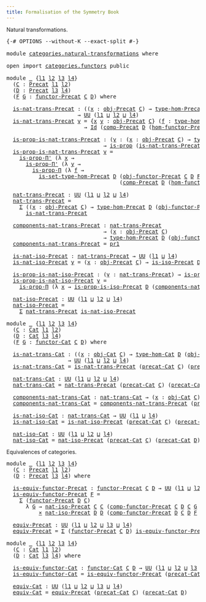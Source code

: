 ```yaml
---
title: Formalisation of the Symmetry Book
---
```


Natural transformations.

<pre class="Agda"><a id="86" class="Symbol">{-#</a> <a id="90" class="Keyword">OPTIONS</a> <a id="98" class="Pragma">--without-K</a> <a id="110" class="Pragma">--exact-split</a> <a id="124" class="Symbol">#-}</a>

<a id="129" class="Keyword">module</a> <a id="136" href="categories.natural-transformations.html" class="Module">categories.natural-transformations</a> <a id="171" class="Keyword">where</a>

<a id="178" class="Keyword">open</a> <a id="183" class="Keyword">import</a> <a id="190" href="categories.functors.html" class="Module">categories.functors</a> <a id="210" class="Keyword">public</a>

<a id="218" class="Keyword">module</a> <a id="225" href="categories.natural-transformations.html#225" class="Module">_</a> <a id="227" class="Symbol">{</a><a id="228" href="categories.natural-transformations.html#228" class="Bound">l1</a> <a id="231" href="categories.natural-transformations.html#231" class="Bound">l2</a> <a id="234" href="categories.natural-transformations.html#234" class="Bound">l3</a> <a id="237" href="categories.natural-transformations.html#237" class="Bound">l4</a><a id="239" class="Symbol">}</a>
  <a id="243" class="Symbol">(</a><a id="244" href="categories.natural-transformations.html#244" class="Bound">C</a> <a id="246" class="Symbol">:</a> <a id="248" href="categories.categories.html#2361" class="Function">Precat</a> <a id="255" href="categories.natural-transformations.html#228" class="Bound">l1</a> <a id="258" href="categories.natural-transformations.html#231" class="Bound">l2</a><a id="260" class="Symbol">)</a>
  <a id="264" class="Symbol">(</a><a id="265" href="categories.natural-transformations.html#265" class="Bound">D</a> <a id="267" class="Symbol">:</a> <a id="269" href="categories.categories.html#2361" class="Function">Precat</a> <a id="276" href="categories.natural-transformations.html#234" class="Bound">l3</a> <a id="279" href="categories.natural-transformations.html#237" class="Bound">l4</a><a id="281" class="Symbol">)</a>
  <a id="285" class="Symbol">(</a><a id="286" href="categories.natural-transformations.html#286" class="Bound">F</a> <a id="288" href="categories.natural-transformations.html#288" class="Bound">G</a> <a id="290" class="Symbol">:</a> <a id="292" href="categories.functors.html#1372" class="Function">functor-Precat</a> <a id="307" href="categories.natural-transformations.html#244" class="Bound">C</a> <a id="309" href="categories.natural-transformations.html#265" class="Bound">D</a><a id="310" class="Symbol">)</a> <a id="312" class="Keyword">where</a>

  <a id="321" href="categories.natural-transformations.html#321" class="Function">is-nat-trans-Precat</a> <a id="341" class="Symbol">:</a> <a id="343" class="Symbol">((</a><a id="345" href="categories.natural-transformations.html#345" class="Bound">x</a> <a id="347" class="Symbol">:</a> <a id="349" href="categories.categories.html#2674" class="Function">obj-Precat</a> <a id="360" href="categories.natural-transformations.html#244" class="Bound">C</a><a id="361" class="Symbol">)</a> <a id="363" class="Symbol">→</a> <a id="365" href="categories.categories.html#2793" class="Function">type-hom-Precat</a> <a id="381" href="categories.natural-transformations.html#265" class="Bound">D</a> <a id="383" class="Symbol">(</a><a id="384" href="categories.functors.html#1719" class="Function">obj-functor-Precat</a> <a id="403" href="categories.natural-transformations.html#244" class="Bound">C</a> <a id="405" href="categories.natural-transformations.html#265" class="Bound">D</a> <a id="407" href="categories.natural-transformations.html#286" class="Bound">F</a> <a id="409" href="categories.natural-transformations.html#345" class="Bound">x</a><a id="410" class="Symbol">)</a> <a id="412" class="Symbol">(</a><a id="413" href="categories.functors.html#1719" class="Function">obj-functor-Precat</a> <a id="432" href="categories.natural-transformations.html#244" class="Bound">C</a> <a id="434" href="categories.natural-transformations.html#265" class="Bound">D</a> <a id="436" href="categories.natural-transformations.html#288" class="Bound">G</a> <a id="438" href="categories.natural-transformations.html#345" class="Bound">x</a><a id="439" class="Symbol">))</a>
                      <a id="464" class="Symbol">→</a> <a id="466" href="Agda.Primitive.html#326" class="Primitive">UU</a> <a id="469" class="Symbol">(</a><a id="470" href="categories.natural-transformations.html#228" class="Bound">l1</a> <a id="473" href="Agda.Primitive.html#810" class="Primitive Operator">⊔</a> <a id="475" href="categories.natural-transformations.html#231" class="Bound">l2</a> <a id="478" href="Agda.Primitive.html#810" class="Primitive Operator">⊔</a> <a id="480" href="categories.natural-transformations.html#237" class="Bound">l4</a><a id="482" class="Symbol">)</a>
  <a id="486" href="categories.natural-transformations.html#321" class="Function">is-nat-trans-Precat</a> <a id="506" href="categories.natural-transformations.html#506" class="Bound">γ</a> <a id="508" class="Symbol">=</a> <a id="510" class="Symbol">{</a><a id="511" href="categories.natural-transformations.html#511" class="Bound">x</a> <a id="513" href="categories.natural-transformations.html#513" class="Bound">y</a> <a id="515" class="Symbol">:</a> <a id="517" href="categories.categories.html#2674" class="Function">obj-Precat</a> <a id="528" href="categories.natural-transformations.html#244" class="Bound">C</a><a id="529" class="Symbol">}</a> <a id="531" class="Symbol">(</a><a id="532" href="categories.natural-transformations.html#532" class="Bound">f</a> <a id="534" class="Symbol">:</a> <a id="536" href="categories.categories.html#2793" class="Function">type-hom-Precat</a> <a id="552" href="categories.natural-transformations.html#244" class="Bound">C</a> <a id="554" href="categories.natural-transformations.html#511" class="Bound">x</a> <a id="556" href="categories.natural-transformations.html#513" class="Bound">y</a><a id="557" class="Symbol">)</a>
                        <a id="583" class="Symbol">→</a> <a id="585" href="foundation-core.identity-types.html#641" class="Datatype">Id</a> <a id="588" class="Symbol">(</a><a id="589" href="categories.categories.html#3175" class="Function">comp-Precat</a> <a id="601" href="categories.natural-transformations.html#265" class="Bound">D</a> <a id="603" class="Symbol">(</a><a id="604" href="categories.functors.html#1815" class="Function">hom-functor-Precat</a> <a id="623" href="categories.natural-transformations.html#244" class="Bound">C</a> <a id="625" href="categories.natural-transformations.html#265" class="Bound">D</a> <a id="627" href="categories.natural-transformations.html#288" class="Bound">G</a> <a id="629" href="categories.natural-transformations.html#532" class="Bound">f</a><a id="630" class="Symbol">)</a> <a id="632" class="Symbol">(</a><a id="633" href="categories.natural-transformations.html#506" class="Bound">γ</a> <a id="635" href="categories.natural-transformations.html#511" class="Bound">x</a><a id="636" class="Symbol">))</a> <a id="639" class="Symbol">(</a><a id="640" href="categories.categories.html#3175" class="Function">comp-Precat</a> <a id="652" href="categories.natural-transformations.html#265" class="Bound">D</a> <a id="654" class="Symbol">(</a><a id="655" href="categories.natural-transformations.html#506" class="Bound">γ</a> <a id="657" href="categories.natural-transformations.html#513" class="Bound">y</a><a id="658" class="Symbol">)</a> <a id="660" class="Symbol">(</a><a id="661" href="categories.functors.html#1815" class="Function">hom-functor-Precat</a> <a id="680" href="categories.natural-transformations.html#244" class="Bound">C</a> <a id="682" href="categories.natural-transformations.html#265" class="Bound">D</a> <a id="684" href="categories.natural-transformations.html#286" class="Bound">F</a> <a id="686" href="categories.natural-transformations.html#532" class="Bound">f</a><a id="687" class="Symbol">))</a>

  <a id="693" href="categories.natural-transformations.html#693" class="Function">is-prop-is-nat-trans-Precat</a> <a id="721" class="Symbol">:</a> <a id="723" class="Symbol">(</a><a id="724" href="categories.natural-transformations.html#724" class="Bound">γ</a> <a id="726" class="Symbol">:</a> <a id="728" class="Symbol">(</a><a id="729" href="categories.natural-transformations.html#729" class="Bound">x</a> <a id="731" class="Symbol">:</a> <a id="733" href="categories.categories.html#2674" class="Function">obj-Precat</a> <a id="744" href="categories.natural-transformations.html#244" class="Bound">C</a><a id="745" class="Symbol">)</a> <a id="747" class="Symbol">→</a> <a id="749" href="categories.categories.html#2793" class="Function">type-hom-Precat</a> <a id="765" href="categories.natural-transformations.html#265" class="Bound">D</a> <a id="767" class="Symbol">(</a><a id="768" href="categories.functors.html#1719" class="Function">obj-functor-Precat</a> <a id="787" href="categories.natural-transformations.html#244" class="Bound">C</a> <a id="789" href="categories.natural-transformations.html#265" class="Bound">D</a> <a id="791" href="categories.natural-transformations.html#286" class="Bound">F</a> <a id="793" href="categories.natural-transformations.html#729" class="Bound">x</a><a id="794" class="Symbol">)</a> <a id="796" class="Symbol">(</a><a id="797" href="categories.functors.html#1719" class="Function">obj-functor-Precat</a> <a id="816" href="categories.natural-transformations.html#244" class="Bound">C</a> <a id="818" href="categories.natural-transformations.html#265" class="Bound">D</a> <a id="820" href="categories.natural-transformations.html#288" class="Bound">G</a> <a id="822" href="categories.natural-transformations.html#729" class="Bound">x</a><a id="823" class="Symbol">))</a>
                              <a id="856" class="Symbol">→</a> <a id="858" href="foundation-core.propositions.html#1246" class="Function">is-prop</a> <a id="866" class="Symbol">(</a><a id="867" href="categories.natural-transformations.html#321" class="Function">is-nat-trans-Precat</a> <a id="887" href="categories.natural-transformations.html#724" class="Bound">γ</a><a id="888" class="Symbol">)</a>
  <a id="892" href="categories.natural-transformations.html#693" class="Function">is-prop-is-nat-trans-Precat</a> <a id="920" href="categories.natural-transformations.html#920" class="Bound">γ</a> <a id="922" class="Symbol">=</a>
    <a id="928" href="foundation.propositions.html#2166" class="Function">is-prop-Π&#39;</a> <a id="939" class="Symbol">(λ</a> <a id="942" href="categories.natural-transformations.html#942" class="Bound">x</a> <a id="944" class="Symbol">→</a>
      <a id="952" href="foundation.propositions.html#2166" class="Function">is-prop-Π&#39;</a> <a id="963" class="Symbol">(λ</a> <a id="966" href="categories.natural-transformations.html#966" class="Bound">y</a> <a id="968" class="Symbol">→</a>
        <a id="978" href="foundation.propositions.html#1492" class="Function">is-prop-Π</a> <a id="988" class="Symbol">(λ</a> <a id="991" href="categories.natural-transformations.html#991" class="Bound">f</a> <a id="993" class="Symbol">→</a>
          <a id="1005" href="categories.categories.html#2891" class="Function">is-set-type-hom-Precat</a> <a id="1028" href="categories.natural-transformations.html#265" class="Bound">D</a> <a id="1030" class="Symbol">(</a><a id="1031" href="categories.functors.html#1719" class="Function">obj-functor-Precat</a> <a id="1050" href="categories.natural-transformations.html#244" class="Bound">C</a> <a id="1052" href="categories.natural-transformations.html#265" class="Bound">D</a> <a id="1054" href="categories.natural-transformations.html#286" class="Bound">F</a> <a id="1056" href="categories.natural-transformations.html#942" class="Bound">x</a><a id="1057" class="Symbol">)</a> <a id="1059" class="Symbol">(</a><a id="1060" href="categories.functors.html#1719" class="Function">obj-functor-Precat</a> <a id="1079" href="categories.natural-transformations.html#244" class="Bound">C</a> <a id="1081" href="categories.natural-transformations.html#265" class="Bound">D</a> <a id="1083" href="categories.natural-transformations.html#288" class="Bound">G</a> <a id="1085" href="categories.natural-transformations.html#966" class="Bound">y</a><a id="1086" class="Symbol">)</a>
                                   <a id="1123" class="Symbol">(</a><a id="1124" href="categories.categories.html#3175" class="Function">comp-Precat</a> <a id="1136" href="categories.natural-transformations.html#265" class="Bound">D</a> <a id="1138" class="Symbol">(</a><a id="1139" href="categories.functors.html#1815" class="Function">hom-functor-Precat</a> <a id="1158" href="categories.natural-transformations.html#244" class="Bound">C</a> <a id="1160" href="categories.natural-transformations.html#265" class="Bound">D</a> <a id="1162" href="categories.natural-transformations.html#288" class="Bound">G</a> <a id="1164" href="categories.natural-transformations.html#991" class="Bound">f</a><a id="1165" class="Symbol">)</a> <a id="1167" class="Symbol">(</a><a id="1168" href="categories.natural-transformations.html#920" class="Bound">γ</a> <a id="1170" href="categories.natural-transformations.html#942" class="Bound">x</a><a id="1171" class="Symbol">))</a> <a id="1174" class="Symbol">(</a><a id="1175" href="categories.categories.html#3175" class="Function">comp-Precat</a> <a id="1187" href="categories.natural-transformations.html#265" class="Bound">D</a> <a id="1189" class="Symbol">(</a><a id="1190" href="categories.natural-transformations.html#920" class="Bound">γ</a> <a id="1192" href="categories.natural-transformations.html#966" class="Bound">y</a><a id="1193" class="Symbol">)</a> <a id="1195" class="Symbol">(</a><a id="1196" href="categories.functors.html#1815" class="Function">hom-functor-Precat</a> <a id="1215" href="categories.natural-transformations.html#244" class="Bound">C</a> <a id="1217" href="categories.natural-transformations.html#265" class="Bound">D</a> <a id="1219" href="categories.natural-transformations.html#286" class="Bound">F</a> <a id="1221" href="categories.natural-transformations.html#991" class="Bound">f</a><a id="1222" class="Symbol">)))))</a>

  <a id="1231" href="categories.natural-transformations.html#1231" class="Function">nat-trans-Precat</a> <a id="1248" class="Symbol">:</a> <a id="1250" href="Agda.Primitive.html#326" class="Primitive">UU</a> <a id="1253" class="Symbol">(</a><a id="1254" href="categories.natural-transformations.html#228" class="Bound">l1</a> <a id="1257" href="Agda.Primitive.html#810" class="Primitive Operator">⊔</a> <a id="1259" href="categories.natural-transformations.html#231" class="Bound">l2</a> <a id="1262" href="Agda.Primitive.html#810" class="Primitive Operator">⊔</a> <a id="1264" href="categories.natural-transformations.html#237" class="Bound">l4</a><a id="1266" class="Symbol">)</a>
  <a id="1270" href="categories.natural-transformations.html#1231" class="Function">nat-trans-Precat</a> <a id="1287" class="Symbol">=</a>
    <a id="1293" href="foundation-core.dependent-pair-types.html#502" class="Record">Σ</a> <a id="1295" class="Symbol">((</a><a id="1297" href="categories.natural-transformations.html#1297" class="Bound">x</a> <a id="1299" class="Symbol">:</a> <a id="1301" href="categories.categories.html#2674" class="Function">obj-Precat</a> <a id="1312" href="categories.natural-transformations.html#244" class="Bound">C</a><a id="1313" class="Symbol">)</a> <a id="1315" class="Symbol">→</a> <a id="1317" href="categories.categories.html#2793" class="Function">type-hom-Precat</a> <a id="1333" href="categories.natural-transformations.html#265" class="Bound">D</a> <a id="1335" class="Symbol">(</a><a id="1336" href="categories.functors.html#1719" class="Function">obj-functor-Precat</a> <a id="1355" href="categories.natural-transformations.html#244" class="Bound">C</a> <a id="1357" href="categories.natural-transformations.html#265" class="Bound">D</a> <a id="1359" href="categories.natural-transformations.html#286" class="Bound">F</a> <a id="1361" href="categories.natural-transformations.html#1297" class="Bound">x</a><a id="1362" class="Symbol">)</a> <a id="1364" class="Symbol">(</a><a id="1365" href="categories.functors.html#1719" class="Function">obj-functor-Precat</a> <a id="1384" href="categories.natural-transformations.html#244" class="Bound">C</a> <a id="1386" href="categories.natural-transformations.html#265" class="Bound">D</a> <a id="1388" href="categories.natural-transformations.html#288" class="Bound">G</a> <a id="1390" href="categories.natural-transformations.html#1297" class="Bound">x</a><a id="1391" class="Symbol">))</a>
      <a id="1400" href="categories.natural-transformations.html#321" class="Function">is-nat-trans-Precat</a>

  <a id="1423" href="categories.natural-transformations.html#1423" class="Function">components-nat-trans-Precat</a> <a id="1451" class="Symbol">:</a> <a id="1453" href="categories.natural-transformations.html#1231" class="Function">nat-trans-Precat</a>
                              <a id="1500" class="Symbol">→</a> <a id="1502" class="Symbol">(</a><a id="1503" href="categories.natural-transformations.html#1503" class="Bound">x</a> <a id="1505" class="Symbol">:</a> <a id="1507" href="categories.categories.html#2674" class="Function">obj-Precat</a> <a id="1518" href="categories.natural-transformations.html#244" class="Bound">C</a><a id="1519" class="Symbol">)</a>
                              <a id="1551" class="Symbol">→</a> <a id="1553" href="categories.categories.html#2793" class="Function">type-hom-Precat</a> <a id="1569" href="categories.natural-transformations.html#265" class="Bound">D</a> <a id="1571" class="Symbol">(</a><a id="1572" href="categories.functors.html#1719" class="Function">obj-functor-Precat</a> <a id="1591" href="categories.natural-transformations.html#244" class="Bound">C</a> <a id="1593" href="categories.natural-transformations.html#265" class="Bound">D</a> <a id="1595" href="categories.natural-transformations.html#286" class="Bound">F</a> <a id="1597" href="categories.natural-transformations.html#1503" class="Bound">x</a><a id="1598" class="Symbol">)</a> <a id="1600" class="Symbol">(</a><a id="1601" href="categories.functors.html#1719" class="Function">obj-functor-Precat</a> <a id="1620" href="categories.natural-transformations.html#244" class="Bound">C</a> <a id="1622" href="categories.natural-transformations.html#265" class="Bound">D</a> <a id="1624" href="categories.natural-transformations.html#288" class="Bound">G</a> <a id="1626" href="categories.natural-transformations.html#1503" class="Bound">x</a><a id="1627" class="Symbol">)</a>
  <a id="1631" href="categories.natural-transformations.html#1423" class="Function">components-nat-trans-Precat</a> <a id="1659" class="Symbol">=</a> <a id="1661" href="foundation-core.dependent-pair-types.html#592" class="Field">pr1</a>

  <a id="1668" href="categories.natural-transformations.html#1668" class="Function">is-nat-iso-Precat</a> <a id="1686" class="Symbol">:</a> <a id="1688" href="categories.natural-transformations.html#1231" class="Function">nat-trans-Precat</a> <a id="1705" class="Symbol">→</a> <a id="1707" href="Agda.Primitive.html#326" class="Primitive">UU</a> <a id="1710" class="Symbol">(</a><a id="1711" href="categories.natural-transformations.html#228" class="Bound">l1</a> <a id="1714" href="Agda.Primitive.html#810" class="Primitive Operator">⊔</a> <a id="1716" href="categories.natural-transformations.html#237" class="Bound">l4</a><a id="1718" class="Symbol">)</a>
  <a id="1722" href="categories.natural-transformations.html#1668" class="Function">is-nat-iso-Precat</a> <a id="1740" href="categories.natural-transformations.html#1740" class="Bound">γ</a> <a id="1742" class="Symbol">=</a> <a id="1744" class="Symbol">(</a><a id="1745" href="categories.natural-transformations.html#1745" class="Bound">x</a> <a id="1747" class="Symbol">:</a> <a id="1749" href="categories.categories.html#2674" class="Function">obj-Precat</a> <a id="1760" href="categories.natural-transformations.html#244" class="Bound">C</a><a id="1761" class="Symbol">)</a> <a id="1763" class="Symbol">→</a> <a id="1765" href="categories.categories.html#4353" class="Function">is-iso-Precat</a> <a id="1779" href="categories.natural-transformations.html#265" class="Bound">D</a> <a id="1781" class="Symbol">(</a><a id="1782" href="categories.natural-transformations.html#1423" class="Function">components-nat-trans-Precat</a> <a id="1810" href="categories.natural-transformations.html#1740" class="Bound">γ</a> <a id="1812" href="categories.natural-transformations.html#1745" class="Bound">x</a><a id="1813" class="Symbol">)</a>

  <a id="1818" href="categories.natural-transformations.html#1818" class="Function">is-prop-is-nat-iso-Precat</a> <a id="1844" class="Symbol">:</a> <a id="1846" class="Symbol">(</a><a id="1847" href="categories.natural-transformations.html#1847" class="Bound">γ</a> <a id="1849" class="Symbol">:</a> <a id="1851" href="categories.natural-transformations.html#1231" class="Function">nat-trans-Precat</a><a id="1867" class="Symbol">)</a> <a id="1869" class="Symbol">→</a> <a id="1871" href="foundation-core.propositions.html#1246" class="Function">is-prop</a> <a id="1879" class="Symbol">(</a><a id="1880" href="categories.natural-transformations.html#1668" class="Function">is-nat-iso-Precat</a> <a id="1898" href="categories.natural-transformations.html#1847" class="Bound">γ</a><a id="1899" class="Symbol">)</a>
  <a id="1903" href="categories.natural-transformations.html#1818" class="Function">is-prop-is-nat-iso-Precat</a> <a id="1929" href="categories.natural-transformations.html#1929" class="Bound">γ</a> <a id="1931" class="Symbol">=</a>
    <a id="1937" href="foundation.propositions.html#1492" class="Function">is-prop-Π</a> <a id="1947" class="Symbol">(λ</a> <a id="1950" href="categories.natural-transformations.html#1950" class="Bound">x</a> <a id="1952" class="Symbol">→</a> <a id="1954" href="categories.categories.html#5335" class="Function">is-prop-is-iso-Precat</a> <a id="1976" href="categories.natural-transformations.html#265" class="Bound">D</a> <a id="1978" class="Symbol">(</a><a id="1979" href="categories.natural-transformations.html#1423" class="Function">components-nat-trans-Precat</a> <a id="2007" href="categories.natural-transformations.html#1929" class="Bound">γ</a> <a id="2009" href="categories.natural-transformations.html#1950" class="Bound">x</a><a id="2010" class="Symbol">))</a>

  <a id="2016" href="categories.natural-transformations.html#2016" class="Function">nat-iso-Precat</a> <a id="2031" class="Symbol">:</a> <a id="2033" href="Agda.Primitive.html#326" class="Primitive">UU</a> <a id="2036" class="Symbol">(</a><a id="2037" href="categories.natural-transformations.html#228" class="Bound">l1</a> <a id="2040" href="Agda.Primitive.html#810" class="Primitive Operator">⊔</a> <a id="2042" href="categories.natural-transformations.html#231" class="Bound">l2</a> <a id="2045" href="Agda.Primitive.html#810" class="Primitive Operator">⊔</a> <a id="2047" href="categories.natural-transformations.html#237" class="Bound">l4</a><a id="2049" class="Symbol">)</a>
  <a id="2053" href="categories.natural-transformations.html#2016" class="Function">nat-iso-Precat</a> <a id="2068" class="Symbol">=</a>
    <a id="2074" href="foundation-core.dependent-pair-types.html#502" class="Record">Σ</a> <a id="2076" href="categories.natural-transformations.html#1231" class="Function">nat-trans-Precat</a> <a id="2093" href="categories.natural-transformations.html#1668" class="Function">is-nat-iso-Precat</a>

<a id="2112" class="Keyword">module</a> <a id="2119" href="categories.natural-transformations.html#2119" class="Module">_</a> <a id="2121" class="Symbol">{</a><a id="2122" href="categories.natural-transformations.html#2122" class="Bound">l1</a> <a id="2125" href="categories.natural-transformations.html#2125" class="Bound">l2</a> <a id="2128" href="categories.natural-transformations.html#2128" class="Bound">l3</a> <a id="2131" href="categories.natural-transformations.html#2131" class="Bound">l4</a><a id="2133" class="Symbol">}</a>
  <a id="2137" class="Symbol">(</a><a id="2138" href="categories.natural-transformations.html#2138" class="Bound">C</a> <a id="2140" class="Symbol">:</a> <a id="2142" href="categories.categories.html#6714" class="Function">Cat</a> <a id="2146" href="categories.natural-transformations.html#2122" class="Bound">l1</a> <a id="2149" href="categories.natural-transformations.html#2125" class="Bound">l2</a><a id="2151" class="Symbol">)</a>
  <a id="2155" class="Symbol">(</a><a id="2156" href="categories.natural-transformations.html#2156" class="Bound">D</a> <a id="2158" class="Symbol">:</a> <a id="2160" href="categories.categories.html#6714" class="Function">Cat</a> <a id="2164" href="categories.natural-transformations.html#2128" class="Bound">l3</a> <a id="2167" href="categories.natural-transformations.html#2131" class="Bound">l4</a><a id="2169" class="Symbol">)</a>
  <a id="2173" class="Symbol">(</a><a id="2174" href="categories.natural-transformations.html#2174" class="Bound">F</a> <a id="2176" href="categories.natural-transformations.html#2176" class="Bound">G</a> <a id="2178" class="Symbol">:</a> <a id="2180" href="categories.functors.html#2573" class="Function">functor-Cat</a> <a id="2192" href="categories.natural-transformations.html#2138" class="Bound">C</a> <a id="2194" href="categories.natural-transformations.html#2156" class="Bound">D</a><a id="2195" class="Symbol">)</a> <a id="2197" class="Keyword">where</a>

  <a id="2206" href="categories.natural-transformations.html#2206" class="Function">is-nat-trans-Cat</a> <a id="2223" class="Symbol">:</a> <a id="2225" class="Symbol">((</a><a id="2227" href="categories.natural-transformations.html#2227" class="Bound">x</a> <a id="2229" class="Symbol">:</a> <a id="2231" href="categories.categories.html#6914" class="Function">obj-Cat</a> <a id="2239" href="categories.natural-transformations.html#2138" class="Bound">C</a><a id="2240" class="Symbol">)</a> <a id="2242" class="Symbol">→</a> <a id="2244" href="categories.categories.html#7044" class="Function">type-hom-Cat</a> <a id="2257" href="categories.natural-transformations.html#2156" class="Bound">D</a> <a id="2259" class="Symbol">(</a><a id="2260" href="categories.functors.html#2674" class="Function">obj-functor-Cat</a> <a id="2276" href="categories.natural-transformations.html#2138" class="Bound">C</a> <a id="2278" href="categories.natural-transformations.html#2156" class="Bound">D</a> <a id="2280" href="categories.natural-transformations.html#2174" class="Bound">F</a> <a id="2282" href="categories.natural-transformations.html#2227" class="Bound">x</a><a id="2283" class="Symbol">)</a> <a id="2285" class="Symbol">(</a><a id="2286" href="categories.functors.html#2674" class="Function">obj-functor-Cat</a> <a id="2302" href="categories.natural-transformations.html#2138" class="Bound">C</a> <a id="2304" href="categories.natural-transformations.html#2156" class="Bound">D</a> <a id="2306" href="categories.natural-transformations.html#2176" class="Bound">G</a> <a id="2308" href="categories.natural-transformations.html#2227" class="Bound">x</a><a id="2309" class="Symbol">))</a>
                   <a id="2331" class="Symbol">→</a> <a id="2333" href="Agda.Primitive.html#326" class="Primitive">UU</a> <a id="2336" class="Symbol">(</a><a id="2337" href="categories.natural-transformations.html#2122" class="Bound">l1</a> <a id="2340" href="Agda.Primitive.html#810" class="Primitive Operator">⊔</a> <a id="2342" href="categories.natural-transformations.html#2125" class="Bound">l2</a> <a id="2345" href="Agda.Primitive.html#810" class="Primitive Operator">⊔</a> <a id="2347" href="categories.natural-transformations.html#2131" class="Bound">l4</a><a id="2349" class="Symbol">)</a>
  <a id="2353" href="categories.natural-transformations.html#2206" class="Function">is-nat-trans-Cat</a> <a id="2370" class="Symbol">=</a> <a id="2372" href="categories.natural-transformations.html#321" class="Function">is-nat-trans-Precat</a> <a id="2392" class="Symbol">(</a><a id="2393" href="categories.categories.html#6864" class="Function">precat-Cat</a> <a id="2404" href="categories.natural-transformations.html#2138" class="Bound">C</a><a id="2405" class="Symbol">)</a> <a id="2407" class="Symbol">(</a><a id="2408" href="categories.categories.html#6864" class="Function">precat-Cat</a> <a id="2419" href="categories.natural-transformations.html#2156" class="Bound">D</a><a id="2420" class="Symbol">)</a> <a id="2422" href="categories.natural-transformations.html#2174" class="Bound">F</a> <a id="2424" href="categories.natural-transformations.html#2176" class="Bound">G</a>

  <a id="2429" href="categories.natural-transformations.html#2429" class="Function">nat-trans-Cat</a> <a id="2443" class="Symbol">:</a> <a id="2445" href="Agda.Primitive.html#326" class="Primitive">UU</a> <a id="2448" class="Symbol">(</a><a id="2449" href="categories.natural-transformations.html#2122" class="Bound">l1</a> <a id="2452" href="Agda.Primitive.html#810" class="Primitive Operator">⊔</a> <a id="2454" href="categories.natural-transformations.html#2125" class="Bound">l2</a> <a id="2457" href="Agda.Primitive.html#810" class="Primitive Operator">⊔</a> <a id="2459" href="categories.natural-transformations.html#2131" class="Bound">l4</a><a id="2461" class="Symbol">)</a>
  <a id="2465" href="categories.natural-transformations.html#2429" class="Function">nat-trans-Cat</a> <a id="2479" class="Symbol">=</a> <a id="2481" href="categories.natural-transformations.html#1231" class="Function">nat-trans-Precat</a> <a id="2498" class="Symbol">(</a><a id="2499" href="categories.categories.html#6864" class="Function">precat-Cat</a> <a id="2510" href="categories.natural-transformations.html#2138" class="Bound">C</a><a id="2511" class="Symbol">)</a> <a id="2513" class="Symbol">(</a><a id="2514" href="categories.categories.html#6864" class="Function">precat-Cat</a> <a id="2525" href="categories.natural-transformations.html#2156" class="Bound">D</a><a id="2526" class="Symbol">)</a> <a id="2528" href="categories.natural-transformations.html#2174" class="Bound">F</a> <a id="2530" href="categories.natural-transformations.html#2176" class="Bound">G</a>

  <a id="2535" href="categories.natural-transformations.html#2535" class="Function">components-nat-trans-Cat</a> <a id="2560" class="Symbol">:</a> <a id="2562" href="categories.natural-transformations.html#2429" class="Function">nat-trans-Cat</a> <a id="2576" class="Symbol">→</a> <a id="2578" class="Symbol">(</a><a id="2579" href="categories.natural-transformations.html#2579" class="Bound">x</a> <a id="2581" class="Symbol">:</a> <a id="2583" href="categories.categories.html#6914" class="Function">obj-Cat</a> <a id="2591" href="categories.natural-transformations.html#2138" class="Bound">C</a><a id="2592" class="Symbol">)</a> <a id="2594" class="Symbol">→</a> <a id="2596" href="categories.categories.html#7044" class="Function">type-hom-Cat</a> <a id="2609" href="categories.natural-transformations.html#2156" class="Bound">D</a> <a id="2611" class="Symbol">(</a><a id="2612" href="categories.functors.html#2674" class="Function">obj-functor-Cat</a> <a id="2628" href="categories.natural-transformations.html#2138" class="Bound">C</a> <a id="2630" href="categories.natural-transformations.html#2156" class="Bound">D</a> <a id="2632" href="categories.natural-transformations.html#2174" class="Bound">F</a> <a id="2634" href="categories.natural-transformations.html#2579" class="Bound">x</a><a id="2635" class="Symbol">)</a> <a id="2637" class="Symbol">(</a><a id="2638" href="categories.functors.html#2674" class="Function">obj-functor-Cat</a> <a id="2654" href="categories.natural-transformations.html#2138" class="Bound">C</a> <a id="2656" href="categories.natural-transformations.html#2156" class="Bound">D</a> <a id="2658" href="categories.natural-transformations.html#2176" class="Bound">G</a> <a id="2660" href="categories.natural-transformations.html#2579" class="Bound">x</a><a id="2661" class="Symbol">)</a>
  <a id="2665" href="categories.natural-transformations.html#2535" class="Function">components-nat-trans-Cat</a> <a id="2690" class="Symbol">=</a> <a id="2692" href="categories.natural-transformations.html#1423" class="Function">components-nat-trans-Precat</a> <a id="2720" class="Symbol">(</a><a id="2721" href="categories.categories.html#6864" class="Function">precat-Cat</a> <a id="2732" href="categories.natural-transformations.html#2138" class="Bound">C</a><a id="2733" class="Symbol">)</a> <a id="2735" class="Symbol">(</a><a id="2736" href="categories.categories.html#6864" class="Function">precat-Cat</a> <a id="2747" href="categories.natural-transformations.html#2156" class="Bound">D</a><a id="2748" class="Symbol">)</a> <a id="2750" href="categories.natural-transformations.html#2174" class="Bound">F</a> <a id="2752" href="categories.natural-transformations.html#2176" class="Bound">G</a>

  <a id="2757" href="categories.natural-transformations.html#2757" class="Function">is-nat-iso-Cat</a> <a id="2772" class="Symbol">:</a> <a id="2774" href="categories.natural-transformations.html#2429" class="Function">nat-trans-Cat</a> <a id="2788" class="Symbol">→</a> <a id="2790" href="Agda.Primitive.html#326" class="Primitive">UU</a> <a id="2793" class="Symbol">(</a><a id="2794" href="categories.natural-transformations.html#2122" class="Bound">l1</a> <a id="2797" href="Agda.Primitive.html#810" class="Primitive Operator">⊔</a> <a id="2799" href="categories.natural-transformations.html#2131" class="Bound">l4</a><a id="2801" class="Symbol">)</a>
  <a id="2805" href="categories.natural-transformations.html#2757" class="Function">is-nat-iso-Cat</a> <a id="2820" class="Symbol">=</a> <a id="2822" href="categories.natural-transformations.html#1668" class="Function">is-nat-iso-Precat</a> <a id="2840" class="Symbol">(</a><a id="2841" href="categories.categories.html#6864" class="Function">precat-Cat</a> <a id="2852" href="categories.natural-transformations.html#2138" class="Bound">C</a><a id="2853" class="Symbol">)</a> <a id="2855" class="Symbol">(</a><a id="2856" href="categories.categories.html#6864" class="Function">precat-Cat</a> <a id="2867" href="categories.natural-transformations.html#2156" class="Bound">D</a><a id="2868" class="Symbol">)</a> <a id="2870" href="categories.natural-transformations.html#2174" class="Bound">F</a> <a id="2872" href="categories.natural-transformations.html#2176" class="Bound">G</a>

  <a id="2877" href="categories.natural-transformations.html#2877" class="Function">nat-iso-Cat</a> <a id="2889" class="Symbol">:</a> <a id="2891" href="Agda.Primitive.html#326" class="Primitive">UU</a> <a id="2894" class="Symbol">(</a><a id="2895" href="categories.natural-transformations.html#2122" class="Bound">l1</a> <a id="2898" href="Agda.Primitive.html#810" class="Primitive Operator">⊔</a> <a id="2900" href="categories.natural-transformations.html#2125" class="Bound">l2</a> <a id="2903" href="Agda.Primitive.html#810" class="Primitive Operator">⊔</a> <a id="2905" href="categories.natural-transformations.html#2131" class="Bound">l4</a><a id="2907" class="Symbol">)</a>
  <a id="2911" href="categories.natural-transformations.html#2877" class="Function">nat-iso-Cat</a> <a id="2923" class="Symbol">=</a> <a id="2925" href="categories.natural-transformations.html#2016" class="Function">nat-iso-Precat</a> <a id="2940" class="Symbol">(</a><a id="2941" href="categories.categories.html#6864" class="Function">precat-Cat</a> <a id="2952" href="categories.natural-transformations.html#2138" class="Bound">C</a><a id="2953" class="Symbol">)</a> <a id="2955" class="Symbol">(</a><a id="2956" href="categories.categories.html#6864" class="Function">precat-Cat</a> <a id="2967" href="categories.natural-transformations.html#2156" class="Bound">D</a><a id="2968" class="Symbol">)</a> <a id="2970" href="categories.natural-transformations.html#2174" class="Bound">F</a> <a id="2972" href="categories.natural-transformations.html#2176" class="Bound">G</a>
</pre>
Equivalences of categories.

<pre class="Agda"><a id="3016" class="Keyword">module</a> <a id="3023" href="categories.natural-transformations.html#3023" class="Module">_</a> <a id="3025" class="Symbol">{</a><a id="3026" href="categories.natural-transformations.html#3026" class="Bound">l1</a> <a id="3029" href="categories.natural-transformations.html#3029" class="Bound">l2</a> <a id="3032" href="categories.natural-transformations.html#3032" class="Bound">l3</a> <a id="3035" href="categories.natural-transformations.html#3035" class="Bound">l4</a><a id="3037" class="Symbol">}</a>
  <a id="3041" class="Symbol">(</a><a id="3042" href="categories.natural-transformations.html#3042" class="Bound">C</a> <a id="3044" class="Symbol">:</a> <a id="3046" href="categories.categories.html#2361" class="Function">Precat</a> <a id="3053" href="categories.natural-transformations.html#3026" class="Bound">l1</a> <a id="3056" href="categories.natural-transformations.html#3029" class="Bound">l2</a><a id="3058" class="Symbol">)</a>
  <a id="3062" class="Symbol">(</a><a id="3063" href="categories.natural-transformations.html#3063" class="Bound">D</a> <a id="3065" class="Symbol">:</a> <a id="3067" href="categories.categories.html#2361" class="Function">Precat</a> <a id="3074" href="categories.natural-transformations.html#3032" class="Bound">l3</a> <a id="3077" href="categories.natural-transformations.html#3035" class="Bound">l4</a><a id="3079" class="Symbol">)</a> <a id="3081" class="Keyword">where</a>

  <a id="3090" href="categories.natural-transformations.html#3090" class="Function">is-equiv-functor-Precat</a> <a id="3114" class="Symbol">:</a> <a id="3116" href="categories.functors.html#1372" class="Function">functor-Precat</a> <a id="3131" href="categories.natural-transformations.html#3042" class="Bound">C</a> <a id="3133" href="categories.natural-transformations.html#3063" class="Bound">D</a> <a id="3135" class="Symbol">→</a> <a id="3137" href="Agda.Primitive.html#326" class="Primitive">UU</a> <a id="3140" class="Symbol">(</a><a id="3141" href="categories.natural-transformations.html#3026" class="Bound">l1</a> <a id="3144" href="Agda.Primitive.html#810" class="Primitive Operator">⊔</a> <a id="3146" href="categories.natural-transformations.html#3029" class="Bound">l2</a> <a id="3149" href="Agda.Primitive.html#810" class="Primitive Operator">⊔</a> <a id="3151" href="categories.natural-transformations.html#3032" class="Bound">l3</a> <a id="3154" href="Agda.Primitive.html#810" class="Primitive Operator">⊔</a> <a id="3156" href="categories.natural-transformations.html#3035" class="Bound">l4</a><a id="3158" class="Symbol">)</a>
  <a id="3162" href="categories.natural-transformations.html#3090" class="Function">is-equiv-functor-Precat</a> <a id="3186" href="categories.natural-transformations.html#3186" class="Bound">F</a> <a id="3188" class="Symbol">=</a>
    <a id="3194" href="foundation-core.dependent-pair-types.html#502" class="Record">Σ</a> <a id="3196" class="Symbol">(</a><a id="3197" href="categories.functors.html#1372" class="Function">functor-Precat</a> <a id="3212" href="categories.natural-transformations.html#3063" class="Bound">D</a> <a id="3214" href="categories.natural-transformations.html#3042" class="Bound">C</a><a id="3215" class="Symbol">)</a>
      <a id="3223" class="Symbol">λ</a> <a id="3225" href="categories.natural-transformations.html#3225" class="Bound">G</a> <a id="3227" class="Symbol">→</a> <a id="3229" href="categories.natural-transformations.html#2016" class="Function">nat-iso-Precat</a> <a id="3244" href="categories.natural-transformations.html#3042" class="Bound">C</a> <a id="3246" href="categories.natural-transformations.html#3042" class="Bound">C</a> <a id="3248" class="Symbol">(</a><a id="3249" href="categories.functors.html#3966" class="Function">comp-functor-Precat</a> <a id="3269" href="categories.natural-transformations.html#3042" class="Bound">C</a> <a id="3271" href="categories.natural-transformations.html#3063" class="Bound">D</a> <a id="3273" href="categories.natural-transformations.html#3042" class="Bound">C</a> <a id="3275" href="categories.natural-transformations.html#3225" class="Bound">G</a> <a id="3277" href="categories.natural-transformations.html#3186" class="Bound">F</a><a id="3278" class="Symbol">)</a> <a id="3280" class="Symbol">(</a><a id="3281" href="categories.functors.html#3563" class="Function">id-functor-Precat</a> <a id="3299" href="categories.natural-transformations.html#3042" class="Bound">C</a><a id="3300" class="Symbol">)</a>
          <a id="3312" href="foundation-core.cartesian-product-types.html#577" class="Function Operator">×</a> <a id="3314" href="categories.natural-transformations.html#2016" class="Function">nat-iso-Precat</a> <a id="3329" href="categories.natural-transformations.html#3063" class="Bound">D</a> <a id="3331" href="categories.natural-transformations.html#3063" class="Bound">D</a> <a id="3333" class="Symbol">(</a><a id="3334" href="categories.functors.html#3966" class="Function">comp-functor-Precat</a> <a id="3354" href="categories.natural-transformations.html#3063" class="Bound">D</a> <a id="3356" href="categories.natural-transformations.html#3042" class="Bound">C</a> <a id="3358" href="categories.natural-transformations.html#3063" class="Bound">D</a> <a id="3360" href="categories.natural-transformations.html#3186" class="Bound">F</a> <a id="3362" href="categories.natural-transformations.html#3225" class="Bound">G</a><a id="3363" class="Symbol">)</a> <a id="3365" class="Symbol">(</a><a id="3366" href="categories.functors.html#3563" class="Function">id-functor-Precat</a> <a id="3384" href="categories.natural-transformations.html#3063" class="Bound">D</a><a id="3385" class="Symbol">)</a>

  <a id="3390" href="categories.natural-transformations.html#3390" class="Function">equiv-Precat</a> <a id="3403" class="Symbol">:</a> <a id="3405" href="Agda.Primitive.html#326" class="Primitive">UU</a> <a id="3408" class="Symbol">(</a><a id="3409" href="categories.natural-transformations.html#3026" class="Bound">l1</a> <a id="3412" href="Agda.Primitive.html#810" class="Primitive Operator">⊔</a> <a id="3414" href="categories.natural-transformations.html#3029" class="Bound">l2</a> <a id="3417" href="Agda.Primitive.html#810" class="Primitive Operator">⊔</a> <a id="3419" href="categories.natural-transformations.html#3032" class="Bound">l3</a> <a id="3422" href="Agda.Primitive.html#810" class="Primitive Operator">⊔</a> <a id="3424" href="categories.natural-transformations.html#3035" class="Bound">l4</a><a id="3426" class="Symbol">)</a>
  <a id="3430" href="categories.natural-transformations.html#3390" class="Function">equiv-Precat</a> <a id="3443" class="Symbol">=</a> <a id="3445" href="foundation-core.dependent-pair-types.html#502" class="Record">Σ</a> <a id="3447" class="Symbol">(</a><a id="3448" href="categories.functors.html#1372" class="Function">functor-Precat</a> <a id="3463" href="categories.natural-transformations.html#3042" class="Bound">C</a> <a id="3465" href="categories.natural-transformations.html#3063" class="Bound">D</a><a id="3466" class="Symbol">)</a> <a id="3468" href="categories.natural-transformations.html#3090" class="Function">is-equiv-functor-Precat</a>

<a id="3493" class="Keyword">module</a> <a id="3500" href="categories.natural-transformations.html#3500" class="Module">_</a> <a id="3502" class="Symbol">{</a><a id="3503" href="categories.natural-transformations.html#3503" class="Bound">l1</a> <a id="3506" href="categories.natural-transformations.html#3506" class="Bound">l2</a> <a id="3509" href="categories.natural-transformations.html#3509" class="Bound">l3</a> <a id="3512" href="categories.natural-transformations.html#3512" class="Bound">l4</a><a id="3514" class="Symbol">}</a>
  <a id="3518" class="Symbol">(</a><a id="3519" href="categories.natural-transformations.html#3519" class="Bound">C</a> <a id="3521" class="Symbol">:</a> <a id="3523" href="categories.categories.html#6714" class="Function">Cat</a> <a id="3527" href="categories.natural-transformations.html#3503" class="Bound">l1</a> <a id="3530" href="categories.natural-transformations.html#3506" class="Bound">l2</a><a id="3532" class="Symbol">)</a>
  <a id="3536" class="Symbol">(</a><a id="3537" href="categories.natural-transformations.html#3537" class="Bound">D</a> <a id="3539" class="Symbol">:</a> <a id="3541" href="categories.categories.html#6714" class="Function">Cat</a> <a id="3545" href="categories.natural-transformations.html#3509" class="Bound">l3</a> <a id="3548" href="categories.natural-transformations.html#3512" class="Bound">l4</a><a id="3550" class="Symbol">)</a> <a id="3552" class="Keyword">where</a>

  <a id="3561" href="categories.natural-transformations.html#3561" class="Function">is-equiv-functor-Cat</a> <a id="3582" class="Symbol">:</a> <a id="3584" href="categories.functors.html#2573" class="Function">functor-Cat</a> <a id="3596" href="categories.natural-transformations.html#3519" class="Bound">C</a> <a id="3598" href="categories.natural-transformations.html#3537" class="Bound">D</a> <a id="3600" class="Symbol">→</a> <a id="3602" href="Agda.Primitive.html#326" class="Primitive">UU</a> <a id="3605" class="Symbol">(</a><a id="3606" href="categories.natural-transformations.html#3503" class="Bound">l1</a> <a id="3609" href="Agda.Primitive.html#810" class="Primitive Operator">⊔</a> <a id="3611" href="categories.natural-transformations.html#3506" class="Bound">l2</a> <a id="3614" href="Agda.Primitive.html#810" class="Primitive Operator">⊔</a> <a id="3616" href="categories.natural-transformations.html#3509" class="Bound">l3</a> <a id="3619" href="Agda.Primitive.html#810" class="Primitive Operator">⊔</a> <a id="3621" href="categories.natural-transformations.html#3512" class="Bound">l4</a><a id="3623" class="Symbol">)</a>
  <a id="3627" href="categories.natural-transformations.html#3561" class="Function">is-equiv-functor-Cat</a> <a id="3648" class="Symbol">=</a> <a id="3650" href="categories.natural-transformations.html#3090" class="Function">is-equiv-functor-Precat</a> <a id="3674" class="Symbol">(</a><a id="3675" href="categories.categories.html#6864" class="Function">precat-Cat</a> <a id="3686" href="categories.natural-transformations.html#3519" class="Bound">C</a><a id="3687" class="Symbol">)</a> <a id="3689" class="Symbol">(</a><a id="3690" href="categories.categories.html#6864" class="Function">precat-Cat</a> <a id="3701" href="categories.natural-transformations.html#3537" class="Bound">D</a><a id="3702" class="Symbol">)</a>

  <a id="3707" href="categories.natural-transformations.html#3707" class="Function">equiv-Cat</a> <a id="3717" class="Symbol">:</a> <a id="3719" href="Agda.Primitive.html#326" class="Primitive">UU</a> <a id="3722" class="Symbol">(</a><a id="3723" href="categories.natural-transformations.html#3503" class="Bound">l1</a> <a id="3726" href="Agda.Primitive.html#810" class="Primitive Operator">⊔</a> <a id="3728" href="categories.natural-transformations.html#3506" class="Bound">l2</a> <a id="3731" href="Agda.Primitive.html#810" class="Primitive Operator">⊔</a> <a id="3733" href="categories.natural-transformations.html#3509" class="Bound">l3</a> <a id="3736" href="Agda.Primitive.html#810" class="Primitive Operator">⊔</a> <a id="3738" href="categories.natural-transformations.html#3512" class="Bound">l4</a><a id="3740" class="Symbol">)</a>
  <a id="3744" href="categories.natural-transformations.html#3707" class="Function">equiv-Cat</a> <a id="3754" class="Symbol">=</a> <a id="3756" href="categories.natural-transformations.html#3390" class="Function">equiv-Precat</a> <a id="3769" class="Symbol">(</a><a id="3770" href="categories.categories.html#6864" class="Function">precat-Cat</a> <a id="3781" href="categories.natural-transformations.html#3519" class="Bound">C</a><a id="3782" class="Symbol">)</a> <a id="3784" class="Symbol">(</a><a id="3785" href="categories.categories.html#6864" class="Function">precat-Cat</a> <a id="3796" href="categories.natural-transformations.html#3537" class="Bound">D</a><a id="3797" class="Symbol">)</a>
</pre>